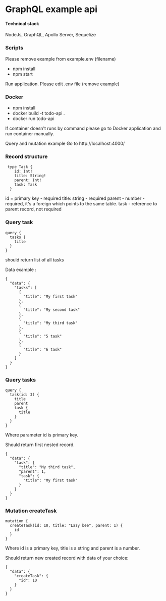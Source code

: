# GraphQL example api 
#### Technical stack
NodeJs, GraphQL, Apollo Server, Sequelize 
### Scripts

Please remove example from example.env (filename)

- npm install
- npm start

Run application. Please edit .env file (remove example)

### Docker
- npm install 
- docker build -t todo-api .
- docker run todo-api

If container doesn't runs by command please go to Docker application and run container manually.

Query and mutation example
Go to http://localhost:4000/


### Record structure

```
 type Task {
    id: Int!
    title: String!
    parent: Int!
    task: Task
  }
```

  id = primary key - required
  title: string - required
  parent - number - required, it's a foreign which points to the same table. 
  task - reference to parent record, not required 


### Query task
```
query {
  tasks {
    title
  }
}
```
should return list of all tasks

Data example :
```
{
  "data": {
    "tasks": [
      {
        "title": "My first task"
      },
      {
        "title": "My second task"
      },
      {
        "title": "My third task"
      },
      {
        "title": "5 task"
      },
      {
        "title": "6 task"
      }
    ]
  }
}
```

### Query tasks 
```
query {
  task(id: 3) {
    title 
    parent
    task {
      title
    }
  }
}
```
Where parameter id is primary key. 

Should return first nested record.
```
{
  "data": {
    "task": {
      "title": "My third task",
      "parent": 1,
      "task": {
        "title": "My first task"
      }
    }
  }
}
```

### Mutation createTask
```
mutation {
  createTask(id: 10, title: "Lazy bee", parent: 1) {
    id
  }
}
```

Where id is a primary key, title is a string and parent is a number.

Should return new created record with data of your choice:
```
{
  "data": {
    "createTask": {
      "id": 10
    }
  }
}
```